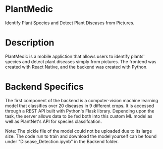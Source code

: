 # PlantMedic
Identify Plant Species and Detect Plant Diseases from Pictures.

# Description
PlantMedic is a mobile appliction that allows users to identify plants' species and detect plant diseases simply from pictures. The frontend was created with React Native, and the backend was created with Python.

# Backend Specifics
The first component of the backend is a computer-vision machine learning model that classifies over 20 diseases in 9 different crops. It is accessed through a REST API built with Python's Flask library. Depending upon the task, the server allows data to be fed both into this custom ML model as well as PlantNet's API for species classifcation. 

Note: The pickle file of the model could not be uploaded due to its large size. The code run to train and download the model yourself can be found under "Disease_Detection.ipynb" in the Backend folder. 
